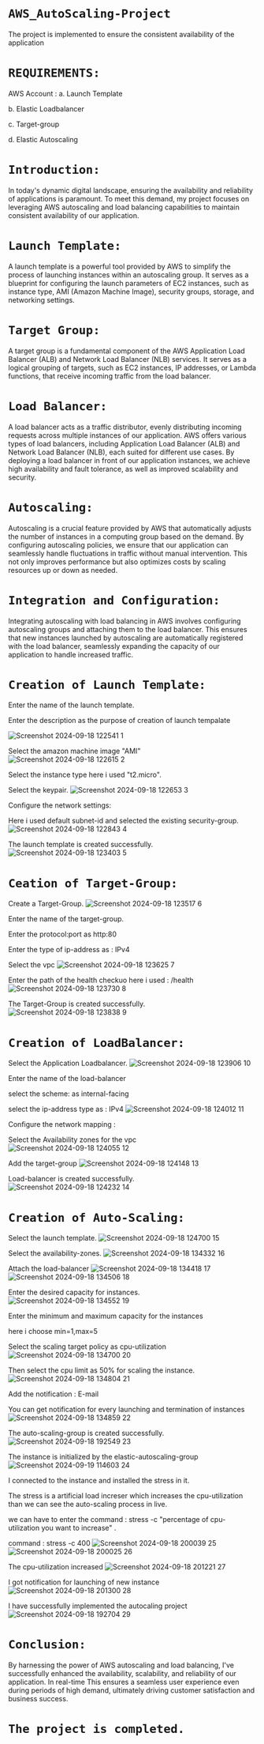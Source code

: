 # `AWS_AutoScaling-Project`
The project is implemented to ensure the consistent availability of the application

# `REQUIREMENTS:`
AWS Account :
a. Launch Template

b. Elastic Loadbalancer

c. Target-group

d. Elastic Autoscaling

# `Introduction:`
In today's dynamic digital landscape, ensuring the availability and reliability of applications is paramount. To meet this demand, my project focuses on leveraging AWS autoscaling and load balancing capabilities to maintain consistent availability of our application.

# `Launch Template:`
A launch template is a powerful tool provided by AWS to simplify the process of launching instances within an autoscaling group. It serves as a blueprint for configuring the launch parameters of EC2 instances, such as instance type, AMI (Amazon Machine Image), security groups, storage, and networking settings.

# `Target Group:`
A target group is a fundamental component of the AWS Application Load Balancer (ALB) and Network Load Balancer (NLB) services. It serves as a logical grouping of targets, such as EC2 instances, IP addresses, or Lambda functions, that receive incoming traffic from the load balancer.

# `Load Balancer:`
A load balancer acts as a traffic distributor, evenly distributing incoming requests across multiple instances of our application. AWS offers various types of load balancers, including Application Load Balancer (ALB) and Network Load Balancer (NLB), each suited for different use cases. By deploying a load balancer in front of our application instances, we achieve high availability and fault tolerance, as well as improved scalability and security.

# `Autoscaling:`
Autoscaling is a crucial feature provided by AWS that automatically adjusts the number of instances in a computing group based on the demand. By configuring autoscaling policies, we ensure that our application can seamlessly handle fluctuations in traffic without manual intervention. This not only improves performance but also optimizes costs by scaling resources up or down as needed.

# `Integration and Configuration:`
Integrating autoscaling with load balancing in AWS involves configuring autoscaling groups and attaching them to the load balancer. This ensures that new instances launched by autoscaling are automatically registered with the load balancer, seamlessly expanding the capacity of our application to handle increased traffic.

# `Creation of Launch Template:`
Enter the name of the launch template.

Enter the description as the purpose of creation of launch tempalate

![Screenshot 2024-09-18 122541 1](https://github.com/user-attachments/assets/3c7690ed-d00d-4737-89bc-98b3fe0856bf)

Select the amazon machine image "AMI"
![Screenshot 2024-09-18 122615 2](https://github.com/user-attachments/assets/8d32b6dd-7fb0-4f55-ad4e-ced8ed9c4f1b)

Select the instance type here i used "t2.micro".

Select the keypair.
![Screenshot 2024-09-18 122653 3](https://github.com/user-attachments/assets/e8cc3d00-0d9a-4196-b4b8-c34ff56fc435)

Configure the network settings:

Here i used default subnet-id and selected the existing security-group.
![Screenshot 2024-09-18 122843 4](https://github.com/user-attachments/assets/edef9637-aa32-4447-ac6d-d87dd85974fb)

The launch template is created successfully.
![Screenshot 2024-09-18 123403 5](https://github.com/user-attachments/assets/83b264f1-eef2-45b7-94a4-1d499f5ec314)

# `Ceation of Target-Group:`
Create a Target-Group.
![Screenshot 2024-09-18 123517 6](https://github.com/user-attachments/assets/84cc5004-22af-405f-ac9e-3908fb1bb7d5)

Enter the name of the target-group.

Enter the protocol:port as http:80

Enter the type of ip-address as : IPv4

Select the vpc
![Screenshot 2024-09-18 123625 7](https://github.com/user-attachments/assets/44d7bf91-b406-4976-8554-a75108f10f6f)

Enter the path of the health checkuo here i used : /health
![Screenshot 2024-09-18 123730 8](https://github.com/user-attachments/assets/96a9dc1d-5ec5-4f38-8577-a3d51e3fda8c)

The Target-Group is created successfully.
![Screenshot 2024-09-18 123838 9](https://github.com/user-attachments/assets/ea457160-7970-4908-aaa1-c8e856f55ae7)

# `Creation of LoadBalancer:`

Select the Application Loadbalancer.
![Screenshot 2024-09-18 123906 10](https://github.com/user-attachments/assets/b909fb73-ceee-482d-ac72-da25ceb2112c)

Enter the name of the load-balancer

select the scheme: as internal-facing

select the ip-address type as : IPv4
![Screenshot 2024-09-18 124012 11](https://github.com/user-attachments/assets/3f783787-3819-4022-ba35-e8b8a562712f)

Configure the network mapping :

Select the Availability zones for the vpc
![Screenshot 2024-09-18 124055 12](https://github.com/user-attachments/assets/dfcc3726-d2a2-4ceb-8055-670522ecbcb6)

Add the target-group
![Screenshot 2024-09-18 124148 13](https://github.com/user-attachments/assets/1482fd0e-910e-4d12-b206-dd0207eaf3e8)

Load-balancer is created successfully.
![Screenshot 2024-09-18 124232 14](https://github.com/user-attachments/assets/3424edfd-92b4-424b-86a0-a5beadec9da4)

# `Creation of Auto-Scaling:`
Select the launch template.
![Screenshot 2024-09-18 124700 15](https://github.com/user-attachments/assets/d7199888-fd45-45b2-8ee6-c9e897849a1d)

Select the availability-zones.
![Screenshot 2024-09-18 134332 16](https://github.com/user-attachments/assets/fa019293-a56f-4989-8406-5b96c67c5fac)

Attach the load-balancer
![Screenshot 2024-09-18 134418 17](https://github.com/user-attachments/assets/84ee7ea0-3b05-4237-bd81-db72396414b7)
![Screenshot 2024-09-18 134506 18](https://github.com/user-attachments/assets/52dc8f70-295f-4976-97f0-4ab0de439354)

Enter the desired capacity for instances.
![Screenshot 2024-09-18 134552 19](https://github.com/user-attachments/assets/a2cd370a-f4b5-4021-b7f0-806cf6424601)

Enter the minimum and maximum capacity for the instances

here i choose min=1,max=5

Select the scaling target policy as cpu-utilization
![Screenshot 2024-09-18 134700 20](https://github.com/user-attachments/assets/fce931d7-863a-4c22-8eb0-27ea29f51455)

Then select the cpu limit as 50% for scaling the instance.
![Screenshot 2024-09-18 134804 21](https://github.com/user-attachments/assets/57fb50e1-eb2f-4162-92d4-376dafdd6857)

Add the notification : E-mail

You can get notification for every launching and termination of instances
![Screenshot 2024-09-18 134859 22](https://github.com/user-attachments/assets/bb8ad646-62e2-4852-a354-323497d31a67)

The auto-scaling-group is created successfully.
![Screenshot 2024-09-18 192549 23](https://github.com/user-attachments/assets/185852b6-071b-4610-8f50-fba393cc6d64)

The instance is initialized by the elastic-autoscaling-group
![Screenshot 2024-09-19 114603 24](https://github.com/user-attachments/assets/e3680954-a37d-488e-b993-435d8a5a8e0b)

I connected to the instance and installed the stress in it.

The stress is a artificial load increser which increases the cpu-utilization than we can see the auto-scaling process in live.

we can have to enter the command : stress -c "percentage of cpu-utilization you want to increase" .

command : stress -c 400
![Screenshot 2024-09-18 200039 25](https://github.com/user-attachments/assets/95c81e0f-2c80-4342-9af2-466ab1a3040c)
![Screenshot 2024-09-18 200025 26](https://github.com/user-attachments/assets/4aebc60f-e39b-4956-825d-1008895260e2)

The cpu-utilization increased
![Screenshot 2024-09-18 201221 27](https://github.com/user-attachments/assets/88f4552e-0788-4b90-894d-be4636050887)

I got notification for launching of new instance
![Screenshot 2024-09-18 201300 28](https://github.com/user-attachments/assets/7a5ac0eb-e475-4304-8d50-642977516b35)

I have successfully implemented the autocaling project
![Screenshot 2024-09-18 192704 29](https://github.com/user-attachments/assets/5b5b3842-92ab-4141-966a-aad79131d81e)

# `Conclusion:`
By harnessing the power of AWS autoscaling and load balancing, I've successfully enhanced the availability, scalability, and reliability of our application. In real-time This ensures a seamless user experience even during periods of high demand, ultimately driving customer satisfaction and business success.

# `The project is completed.`
